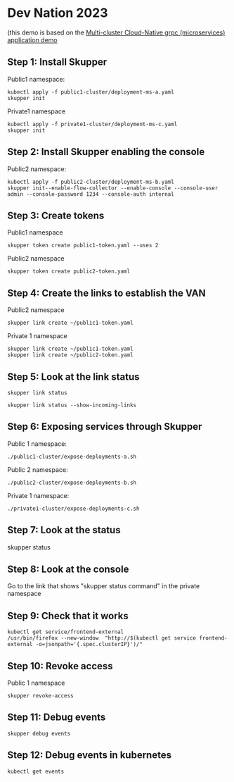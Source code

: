 # Dev Nation 2023

(this demo is based on the [Multi-cluster Cloud-Native grpc (microservices) application demo](https://github.com/skupperproject/skupper-example-grpc)


## Step 1: Install Skupper 
Public1 namespace:
```
kubectl apply -f public1-cluster/deployment-ms-a.yaml
skupper init
``` 
Private1 namespace
``` 
kubectl apply -f private1-cluster/deployment-ms-c.yaml
skupper init 
```


## Step 2: Install Skupper enabling the console

Public2 namespace:
```
kubectl apply -f public2-cluster/deployment-ms-b.yaml
skupper init--enable-flow-collector --enable-console --console-user admin --console-password 1234 --console-auth internal
```

## Step 3: Create tokens
Public1 namespace
```
skupper token create public1-token.yaml --uses 2
```

Public2 namespace
```
skupper token create public2-token.yaml
``` 


## Step 4: Create the links to establish the VAN

Public2 namespace
```
skupper link create ~/public1-token.yaml
```

Private 1 namespace
```
skupper link create ~/public1-token.yaml 
skupper link create ~/public2-token.yaml
```

## Step 5: Look at the link status
```
skupper link status 
```

```
skupper link status --show-incoming-links 
```

## Step 6: Exposing services through Skupper
Public 1 namespace:
```
./public1-cluster/expose-deployments-a.sh
```

Public 2 namespace:
```
./public2-cluster/expose-deployments-b.sh
```

Private 1 namespace:
```
./private1-cluster/expose-deployments-c.sh
```

## Step 7: Look at the status

skupper status

## Step 8: Look at the console

Go to the link that shows "skupper status command" in the private namespace

## Step 9: Check that it works
```
kubectl get service/frontend-external
/usr/bin/firefox --new-window  "http://$(kubectl get service frontend-external -o=jsonpath='{.spec.clusterIP}')/"
```

## Step 10: Revoke access
Public 1 namespace
```
skupper revoke-access
```

## Step 11: Debug events
```
skupper debug events
```
## Step 12: Debug events in kubernetes
```
kubectl get events
```
